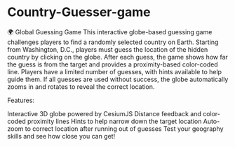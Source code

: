 # Country-Guesser-game
🌍 Global Guessing Game
This interactive globe-based guessing game challenges players to find a randomly selected country on Earth. Starting from Washington, D.C., players must guess the location of the hidden country by clicking on the globe. After each guess, the game shows how far the guess is from the target and provides a proximity-based color-coded line. Players have a limited number of guesses, with hints available to help guide them. If all guesses are used without success, the globe automatically zooms in and rotates to reveal the correct location.

Features:

Interactive 3D globe powered by CesiumJS
Distance feedback and color-coded proximity lines
Hints to help narrow down the target location
Auto-zoom to correct location after running out of guesses
Test your geography skills and see how close you can get!
